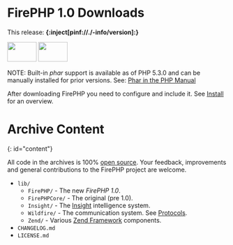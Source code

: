 
FirePHP 1.0 Downloads
=====================

This release: **{:inject[pinf://./-info/version]:}**

<a class="img" href="%%url[pinf://./-bundles/lib.zip]%%"><img src="/resources/images/download_zip.png" width="67" height="45" border="0"/></a>
<a class="img" href="%%url[pinf://./-bundles/lib.phar]%%"><img src="/resources/images/download_phar.png" width="67" height="45" border="0"/></a>

NOTE: Built-in *phar* support is available as of PHP 5.3.0 and can be manually installed for prior versions. See: [Phar in the PHP Manual](http://php.net/manual/en/book.phar.php)

After downloading FirePHP you need to configure and include it. See [Install](Install#configure) for an overview.

Archive Content
===============
{: id="content"}

All code in the archives is 100% [open source](OpenSource). Your feedback, improvements and general contributions to the FirePHP
project are welcome.

  * `lib/`
    * `FirePHP/` - The new *FirePHP 1.0*.
    * `FirePHPCore/` - The original (pre 1.0).
    * `Insight/` - The [Insight](Insight) intelligence system.
    * `Wildfire/` - The communication system. See [Protocols](Protocols).
    * `Zend/` - Various [Zend Framework](http://framework.zend.com/) components.
  * `CHANGELOG.md`
  * `LICENSE.md`
